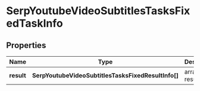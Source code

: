 # SerpYoutubeVideoSubtitlesTasksFixedTaskInfo

## Properties

| Name | Type | Description | Notes |
|------------ | ------------- | ------------- | -------------|
**result** | **SerpYoutubeVideoSubtitlesTasksFixedResultInfo[]** | array of results |[optional]|